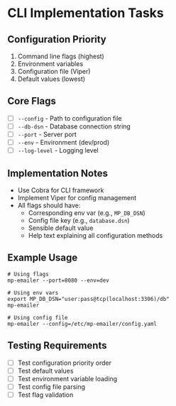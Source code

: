 # CLI Implementation Tasks

## Configuration Priority
1. Command line flags (highest)
2. Environment variables
3. Configuration file (Viper)
4. Default values (lowest)

## Core Flags
- [ ] `--config` - Path to configuration file
- [ ] `--db-dsn` - Database connection string
- [ ] `--port` - Server port
- [ ] `--env` - Environment (dev/prod)
- [ ] `--log-level` - Logging level

## Implementation Notes
- Use Cobra for CLI framework
- Implement Viper for config management
- All flags should have:
  - Corresponding env var (e.g., `MP_DB_DSN`)
  - Config file key (e.g., `database.dsn`)
  - Sensible default value
  - Help text explaining all configuration methods

## Example Usage
```shell
# Using flags
mp-emailer --port=8080 --env=dev

# Using env vars
export MP_DB_DSN="user:pass@tcp(localhost:3306)/db"
mp-emailer

# Using config file
mp-emailer --config=/etc/mp-emailer/config.yaml
```

## Testing Requirements
- [ ] Test configuration priority order
- [ ] Test default values
- [ ] Test environment variable loading
- [ ] Test config file parsing
- [ ] Test flag validation 